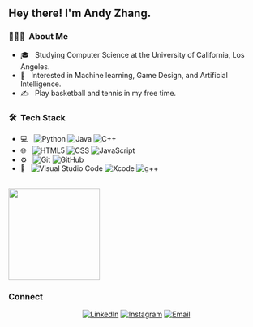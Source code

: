<h2> Hey there! I'm Andy Zhang.</h2>

<h3> 👨🏻‍💻 &nbsp;About Me </h3>

- 🎓 &nbsp; Studying Computer Science at the University of California, Los Angeles.
- 🌱 &nbsp; Interested in Machine learning, Game Design, and Artificial Intelligence.
- ✍️ &nbsp; Play basketball and tennis in my free time.

<h3> 🛠 &nbsp;Tech Stack</h3>

- 💻 &nbsp;
  ![Python](https://img.shields.io/badge/-Python-333333?style=flat&logo=python)
  ![Java](https://img.shields.io/badge/-Java-333333?style=flat&logo=Java&logoColor=007396)
  ![C++](https://img.shields.io/badge/-C++-333333?style=flat&logo=C%2B%2B&logoColor=00599C)
- 🌐 &nbsp;
  ![HTML5](https://img.shields.io/badge/-HTML5-333333?style=flat&logo=HTML5)
  ![CSS](https://img.shields.io/badge/-CSS-333333?style=flat&logo=CSS3&logoColor=1572B6)
  ![JavaScript](https://img.shields.io/badge/-JavaScript-333333?style=flat&logo=javascript)
- ⚙️ &nbsp;
  ![Git](https://img.shields.io/badge/-Git-333333?style=flat&logo=git)
  ![GitHub](https://img.shields.io/badge/-GitHub-333333?style=flat&logo=github)
- 🔧 &nbsp;
  ![Visual Studio Code](https://img.shields.io/badge/-Visual%20Studio%20Code-333333?style=flat&logo=visual-studio-code&logoColor=007ACC)
  ![Xcode](https://img.shields.io/badge/-Xcode-333333?style=flat&logo=Xcode)
  ![g++](https://img.shields.io/badge/-g++-333333?style=flat&logo=g++)

<br/>

<a href="https://github.com/AVS1508">
  <img height="180em" src="https://github-readme-stats.vercel.app/api?username=andyz2021&theme=buefy&show_icons=true" />
</a>

<br/>

<h3> Connect </h3>

<p align="center">
<a href="https://www.linkedin.com/in/andy-zhang-7601351ab/"><img alt="LinkedIn" src="https://img.shields.io/badge/LinkedIn-Andy%20Zhang-blue?style=flat-square&logo=linkedin"></a>
<a href="https://www.instagram.com/a._.zhang/"><img alt="Instagram" src="https://img.shields.io/badge/Instagram-a._.zhang-blue?style=flat-square&logo=instagram"></a>
<a href="mailto:az99@g.ucla.edu"><img alt="Email" src="https://img.shields.io/badge/Email-az99@g.ucla.edu-blue?style=flat-square&logo=gmail"></a>
</p>
<!---
andyz2021/andyz2021 is a ✨ special ✨ repository because its `README.md` (this file) appears on your GitHub profile.
You can click the Preview link to take a look at your changes.
--->
